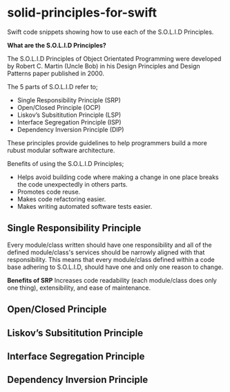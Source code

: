 # solid-principles-for-swift
Swift code snippets showing how to use each of the S.O.L.I.D Principles.

**What are the S.O.L.I.D Principles?**

The S.O.L.I.D Principles of Object Orientated Programming were developed by Robert C. Martin (Uncle Bob) in his Design Principles and Design Patterns paper published in 2000.

The 5 parts of S.O.L.I.D refer to;

 - Single Responsibility Principle (SRP)
 - Open/Closed Principle (OCP)
 - Liskov’s Subsititution Principle (LSP)
 - Interface Segregation Principle (ISP)
 - Dependency Inversion Principle (DIP)

These principles provide guidelines to help programmers build a more rubust modular software architecture.

Benefits of using the S.O.L.I.D Principles;

  - Helps avoid building code where making a change in one place breaks the code unexpectedly in others parts.
  - Promotes code reuse.
  - Makes code refactoring easier.
  - Makes writing automated software tests easier.

## Single Responsibility Principle
Every module/class written should have one responsibility and all of the defined module/class's services should be narrowly aligned with that responsibility. This means that every module/class defined within a code base adhering to S.O.L.I.D, should have one and only one reason to change. 

**Benefits of SRP** 
Increases code readability (each module/class does only one thing), extensibility, and ease of maintenance.

## Open/Closed Principle
## Liskov’s Subsititution Principle
## Interface Segregation Principle
## Dependency Inversion Principle
